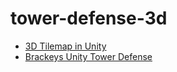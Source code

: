 # tower-defense-3d

- [3D Tilemap in Unity](https://youtu.be/ulFc6p3hQzQ)
- [Brackeys Unity Tower Defense](https://www.youtube.com/playlist?list=PLPV2KyIb3jR4u5jX8za5iU1cqnQPmbzG0)